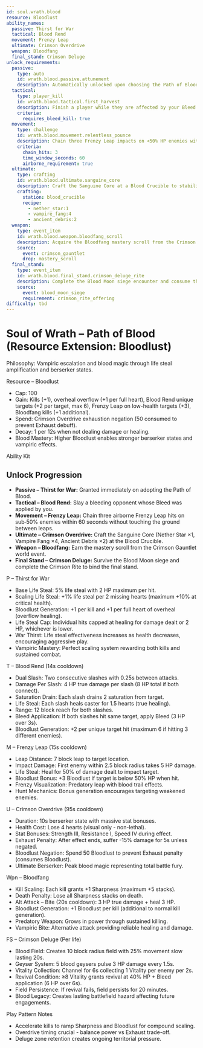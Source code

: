 ```yaml
---
id: soul.wrath.blood
resource: Bloodlust
ability_names:
  passive: Thirst for War
  tactical: Blood Rend
  movement: Frenzy Leap
  ultimate: Crimson Overdrive
  weapon: Bloodfang
  final_stand: Crimson Deluge
unlock_requirements:
  passive:
    type: auto
    id: wrath.blood.passive.attunement
    description: Automatically unlocked upon choosing the Path of Blood.
  tactical:
    type: player_kill
    id: wrath.blood.tactical.first_harvest
    description: Finish a player while they are affected by your Bleed debuff from Blood Rend.
    criteria:
      requires_bleed_kill: true
  movement:
    type: challenge
    id: wrath.blood.movement.relentless_pounce
    description: Chain three Frenzy Leap impacts on <50% HP enemies within 60 seconds without touching the ground between leaps.
    criteria:
      chain_hits: 3
      time_window_seconds: 60
      airborne_requirement: true
  ultimate:
    type: crafting
    id: wrath.blood.ultimate.sanguine_core
    description: Craft the Sanguine Core at a Blood Crucible to stabilize Crimson Overdrive.
    crafting:
      station: blood_crucible
      recipe:
        - nether_star:1
        - vampire_fang:4
        - ancient_debris:2
  weapon:
    type: event_item
    id: wrath.blood.weapon.bloodfang_scroll
    description: Acquire the Bloodfang mastery scroll from the Crimson Gauntlet seasonal event.
    source:
      event: crimson_gauntlet
      drop: mastery_scroll
  final_stand:
    type: event_item
    id: wrath.blood.final_stand.crimson_deluge_rite
    description: Complete the Blood Moon siege encounter and consume the Crimson Rite to unlock Crimson Deluge.
    source:
      event: blood_moon_siege
      requirement: crimson_rite_offering
difficulty: tbd
---
```


# Soul of Wrath – Path of Blood (Resource Extension: Bloodlust)

Philosophy: Vampiric escalation and blood magic through life steal amplification and berserker states.

Resource – Bloodlust
- Cap: 100
- Gain: Kills (+1), overheal overflow (+1 per full heart), Blood Rend unique targets (+2 per target, max 6), Frenzy Leap on low-health targets (+3), Bloodfang kills (+1 additional).
- Spend: Crimson Overdrive exhaustion negation (50 consumed to prevent Exhaust debuff).
- Decay: 1 per 12s when not dealing damage or healing.
- Blood Mastery: Higher Bloodlust enables stronger berserker states and vampiric effects.

Ability Kit

## Unlock Progression

- **Passive – Thirst for War:** Granted immediately on adopting the Path of Blood.
- **Tactical – Blood Rend:** Slay a bleeding opponent whose Bleed was applied by you.
- **Movement – Frenzy Leap:** Chain three airborne Frenzy Leap hits on sub‑50% enemies within 60 seconds without touching the ground between leaps.
- **Ultimate – Crimson Overdrive:** Craft the Sanguine Core (Nether Star ×1, Vampire Fang ×4, Ancient Debris ×2) at the Blood Crucible.
- **Weapon – Bloodfang:** Earn the mastery scroll from the Crimson Gauntlet world event.
- **Final Stand – Crimson Deluge:** Survive the Blood Moon siege and complete the Crimson Rite to bind the final stand.

P – Thirst for War
- Base Life Steal: 5% life steal with 2 HP maximum per hit.
- Scaling Life Steal: +1% life steal per 2 missing hearts (maximum +10% at critical health).
- Bloodlust Generation: +1 per kill and +1 per full heart of overheal (overflow healing).
- Life Steal Cap: Individual hits capped at healing for damage dealt or 2 HP, whichever is lower.
- War Thirst: Life steal effectiveness increases as health decreases, encouraging aggressive play.
- Vampiric Mastery: Perfect scaling system rewarding both kills and sustained combat.

T – Blood Rend (14s cooldown)
- Dual Slash: Two consecutive slashes with 0.25s between attacks.
- Damage Per Slash: 4 HP true damage per slash (8 HP total if both connect).
- Saturation Drain: Each slash drains 2 saturation from target.
- Life Steal: Each slash heals caster for 1.5 hearts (true healing).
- Range: 12 block reach for both slashes.
- Bleed Application: If both slashes hit same target, apply Bleed (3 HP over 3s).
- Bloodlust Generation: +2 per unique target hit (maximum 6 if hitting 3 different enemies).

M – Frenzy Leap (15s cooldown)
- Leap Distance: 7 block leap to target location.
- Impact Damage: First enemy within 2.5 block radius takes 5 HP damage.
- Life Steal: Heal for 50% of damage dealt to impact target.
- Bloodlust Bonus: +3 Bloodlust if target is below 50% HP when hit.
- Frenzy Visualization: Predatory leap with blood trail effects.
- Hunt Mechanics: Bonus generation encourages targeting weakened enemies.

U – Crimson Overdrive (95s cooldown)
- Duration: 10s berserker state with massive stat bonuses.
- Health Cost: Lose 4 hearts (visual only - non-lethal).
- Stat Bonuses: Strength III, Resistance I, Speed IV during effect.
- Exhaust Penalty: After effect ends, suffer -15% damage for 5s unless negated.
- Bloodlust Negation: Spend 50 Bloodlust to prevent Exhaust penalty (consumes Bloodlust).
- Ultimate Berserker: Peak blood magic representing total battle fury.

Wpn – Bloodfang
- Kill Scaling: Each kill grants +1 Sharpness (maximum +5 stacks).
- Death Penalty: Lose all Sharpness stacks on death.
- Alt Attack – Bite (20s cooldown): 3 HP true damage + heal 3 HP.
- Bloodlust Generation: +1 Bloodlust per kill (additional to normal kill generation).
- Predatory Weapon: Grows in power through sustained killing.
- Vampiric Bite: Alternative attack providing reliable healing and damage.

FS – Crimson Deluge (Per life)
- Blood Field: Creates 10 block radius field with 25% movement slow lasting 20s.
- Geyser System: 5 blood geysers pulse 3 HP damage every 1.5s.
- Vitality Collection: Channel for 6s collecting 1 Vitality per enemy per 2s.
- Revival Condition: ≥8 Vitality grants revival at 40% HP + Bleed application (6 HP over 6s).
- Field Persistence: If revival fails, field persists for 20 minutes.
- Blood Legacy: Creates lasting battlefield hazard affecting future engagements.

Play Pattern Notes
- Accelerate kills to ramp Sharpness and Bloodlust for compound scaling.
- Overdrive timing crucial - balance power vs Exhaust trade-off.
- Deluge zone retention creates ongoing territorial pressure.
